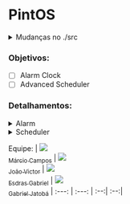# PintOS
<details>
<summary>Mudanças no ./src </summary>

- Para facilitar o export no src/utils depois de usar `make` usar `export PATH=$PATH:$(pwd)`, se nao quiser colocar no .bashrc/zshrc
Mas no src/threads(adicionado no src/threads/Makefile os comandos para executar o pintos mais facil. com GUI ou sem)
não precisa nem no `make check` do src/threads/build (se der algum erro oque foi modificado ta no src/tests/Make.tests:58)

- Para funcionar no Arch Linux modifiquei o src/Makefile.build:93 para ele reduzir o tamanho do loader.bin

- Adicionado logica para ir executando os testes em especifico, no caso do threads, basicamente usa `make ngui/gui TEST=<nome_do_test>`
</details>


### Objetivos:
- [ ] Alarm Clock
- [ ] Advanced Scheduler
### Detalhamentos:
<details>
    <summary>Alarm</summary>
    Reimplementar 'timer_sleep()' no 'device/time.c' que ta originalmente implementado com 'busy wait',
    que fica chamando 'thread_yield()' enquanto o tempo não tiver passado
    ideia:
    Adicionar a verificação ao scheduler, adicionando um campo na struct de threads para indicar o tempo que ela deve ficar parada se tiver com status de blocking
</details>
<details>
    <summary>Scheduler</summary>
    Implementar uma mlfqs, na documentação oficial ele diz para dar opção de ter o mlfqs ou o por prioridade, então deveria implementar os dois (verificar!!); Com o mlfqs as prioridades definidas pelas threads devem ser ignoradas e controladas pelo escalonador
    
   [Fila esquema](https://www.google.com/url?sa=i&url=https://medium.com/@francescofranco_39234/multilevel-feedback-queue-3ae862436a95&psig=AOvVaw0uPvTNvKvDx0bKwYGvKyn_&ust=1718223750727000&source=images&cd=vfe&opi=89978449&ved=0CBIQjRxqFwoTCLD727Sw1IYDFQAAAAAdAAAAABAI)

Segundo o apêndice que fala do scheduler basicamente temos de implementar o conceito de avg_load, thread_nice e o cpu_recent_time;
O avg_load basicamente é a carga média do sistema levando em conta a quantidade de threads em ready_list, sem incluir a thread ociosa:

```math
avg = (\frac{59}{60}) * avg + (\frac{1}{60}) * (tamanho-da-ready-list)
```
O cpu recent time basicamente é uma média móvel exponencial, específica de cada thread e que começa em 0, que serve como peso na hora de calcular a prioridade, basicamente ele vai considerar uma função exponencial em que quanto mais o tempo passa os cpu time antigos tenham pesos menores e os mais recentes os pesos maiores, todas as threads devem ter seu recent time recalculados 1 vez por segundo(timer_ticks() % TIMER_FREQ == 0) usando:
```math
CpuTime = ( \frac{2 * avg}{2 * avg + 1} * CpuTime + nice) * 100
```

O nice é específico de cada thread, tem funções para implementar e ele funcionar direito com o resto, e ele deve estar entre -20 e 20, ele vai servir para calcular a prioridade, quanto mais positivo, menor a prioridade, que vai ser calculada usando o recent_time(apenas se ele mudar) para mudar a thread de fila na mlfq, usando a formula:
```math
p = floor(PriMax - (\frac{RecentCpuTime}{4}) - (nice * 2))
```
##### Pontos Flutuantes
O kernel não suporta float nem double, então a doc recomenda usar o formato de 17.14, 17 bits para a parte inteira e 14 para a fracionária; Para transformar reais nesses tipos é só multiplicar por 2^Q, onde Q é o numero de bits separado para a parte fracionária, e truncar para int, a documentação recomenda usar isso no recent cpu time e no avg, nesse caso então vai basicamente simular operações em float usando inteiros(ver [aqui](https://www.scs.stanford.edu/23wi-cs212/pintos/pintos_7.html) como as operações podem ser feitas
</details>


Equipe:
| [<img src="https://avatars.githubusercontent.com/u/123107373?s=400&v=4"><br><sub>Márcio Campos</sub>](https://github.com/MAACJR032) | [<img src="https://avatars.githubusercontent.com/u/98539736?v=4"><br><sub>João Victor</sub>](https://github.com/jambis-prg) | [<img src="https://avatars.githubusercontent.com/u/161069298?v=4"><br><sub>Esdras Gabriel</sub>](https://github.com/BlackSardes) | [<img src="https://avatars.githubusercontent.com/u/162517004?v=4"><br><sub>Gabriel Jatobá</sub>](https://github.com/gjcms)
| :---: | :---: | :--:| :--:|
